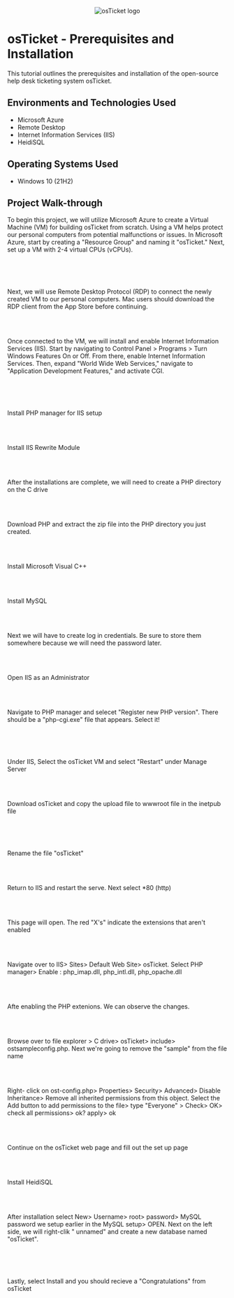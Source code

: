 <p align="center">
<img src="https://i.imgur.com/Clzj7Xs.png" alt="osTicket logo"/>
</p>

<h1>osTicket - Prerequisites and Installation</h1>
This tutorial outlines the prerequisites and installation of the open-source help desk ticketing system osTicket.<br />


<h2>Environments and Technologies Used</h2>

- Microsoft Azure 
- Remote Desktop
- Internet Information Services (IIS)
- HeidiSQL

<h2>Operating Systems Used </h2>

- Windows 10</b> (21H2)

<h2>Project Walk-through</h2>

To begin this project, we will utilize Microsoft Azure to create a Virtual Machine (VM) for building osTicket from scratch. Using a VM helps protect our personal computers from potential malfunctions or issues. In Microsoft Azure, start by creating a "Resource Group" and naming it "osTicket." Next, set up a VM with 2-4 virtual CPUs (vCPUs).
<br/>
<br/>
<img src="https://i.postimg.cc/2SF23Pdb/1.jpg" alt=""/>

<br/>
<br/>


Next, we will use Remote Desktop Protocol (RDP) to connect the newly created VM to our personal computers. Mac users should download the RDP client from the App Store before continuing.<br/>
<br/>

<img src="https://i.ibb.co/TqKgsPk/2.jpg" alt=""/>

<br/>
<br/>


Once connected to the VM, we will install and enable Internet Information Services (IIS). Start by navigating to Control Panel > Programs > Turn Windows Features On or Off. From there, enable Internet Information Services. Then, expand "World Wide Web Services," navigate to "Application Development Features," and activate CGI.
<br/>
<br/>
<img src="https://i.postimg.cc/7h0RxXxq/3.jpg" alt=""/>


<br/>
<br/>


Install PHP manager for IIS setup 
<br/>
<br/>

<img src="https://i.postimg.cc/PJHqf3m4/4.jpg" alt=""/>

<br/>
<br/>


Install IIS Rewrite Module
<br/>
<br/>


<img src="https://i.postimg.cc/GhcpZf33/5.jpg" alt=""/>

<br/>
<br/>


After the installations are complete, we will need to create a PHP directory on the C drive
<br/>
<br/>


<img src="https://i.ibb.co/3MJr1C0/6.jpg" alt=""/>

<br/>
<br/>

Download PHP and extract the zip file into the PHP directory you just created.
<br/>
<br/>


<img src="https://i.ibb.co/KW5yPDf/7.jpg" alt=""/>

<br/>
<br/>

Install Microsoft Visual C++
<br/>
<br/>


<img src="https://i.postimg.cc/W1qcKmZb/8.jpg" alt=""/>

<br/>
<br/>

Install MySQL
<br/>
<br/>


<img src="https://i.postimg.cc/QtXPXcF7/9.jpg" alt=""/>

<br/>
<br/>

Next we will have to create log in credentials. Be sure to store them somewhere because we will need the password later. 
<br/>
<br/>


<img src="https://i.postimg.cc/25xcX30S/10.jpg" alt=""/>

<br/>
<br/>

Open IIS as an Administrator 
<br/>
<br/>


<img src="https://i.postimg.cc/T3VCppMJ/11.jpg" alt=""/>

<br/>
<br/>

Navigate to PHP manager and selecet "Register new PHP version". There should be a "php-cgi.exe" file that appears. Select it!
<br/>
<br/>


<img src="https://i.ibb.co/s5MxXTg/12.jpg" alt=""/>
<img src="https://i.ibb.co/gwWx0ZX/13.jpg" alt=""/>


<br/>
<br/>

 Under IIS, Select the osTicket VM and select "Restart" under Manage Server
<br/>
<br/>


<img src="https://i.postimg.cc/k57w8q73/14.jpg" alt=""/>

<br/>
<br/>

Download osTicket and copy the upload file to wwwroot file in the inetpub file
<br/>
<br/>


<img src="https://i.postimg.cc/28vP7jNV/15.jpg" alt=""/>
<img src="https://i.postimg.cc/JnGFDMQ7/16.jpg" alt=""/>


<br/>
<br/>

Rename the file "osTicket"
<br/>
<br/>


<img src="https://i.ibb.co/Jt78dSP/17.jpg" alt=""/>

<br/>
<br/>

Return to IIS and restart the serve. Next select *80 (http) 
<br/>
<br/>


<img src="https://i.ibb.co/vQF7n7M/18.jpg" alt=""/>

<br/>
<br/>

This page will open. The red "X's" indicate the extensions that aren't enabled 
<br/>
<br/>


<img src="https://i.postimg.cc/L6dW5dgR/19.jpg" alt=""/>

<br/>
<br/>

Navigate over to IIS> Sites> Default Web Site> osTicket. Select PHP manager> Enable : php_imap.dll, php_intl.dll, php_opache.dll
<br/>
<br/>


<img src="https://i.ibb.co/W0tTgmw/20.jpg" alt=""/>

<br/>
<br/>

Afte enabling the PHP extenions. We can observe the changes. 
<br/>
<br/>

<img src="https://i.ibb.co/b7fVXzC/21.jpg" alt=""/>

<br/>
<br/>

Browse over to file explorer > C drive> osTicket> include> ostsampleconfig.php. Next we're going to remove the "sample" from the file name
<br/>
<br/>


<img src="https://i.postimg.cc/DzYjKR39/22.jpg" alt=""/>

<br/> 
<br/>

Right- click on ost-config.php> Properties> Security> Advanced> Disable Inheritance> Remove all inherited permissions from this object. Select the Add button to add permissions to the file> type "Everyone" > Check> OK> check all permissions> ok? apply> ok
<br/>
<br/>


<img src="https://i.postimg.cc/vBgP8XQc/23.jpg" alt=""/>

<br/>
<br/>

Continue on the osTicket web page and fill out the set up page
<br/>
<br/>


<img src="https://i.ibb.co/BgGWgfn/24.jpg" alt=""/>

<br/>
<br/>

Install HeidiSQL
<br/>
<br/>


<img src="https://i.ibb.co/C0T7wkf/25.jpg" alt=""/>

<br/>
<br/>

After installation select New> Username> root> password> MySQL password we setup earlier in the MySQL setup> OPEN. Next on the left side, we will right-clik " unnamed" and create a new database named "osTicket". 
<br/>
<br/>

  
<img src="https://i.ibb.co/59yzcGC/26.jpg" alt=""/>
<img src="https://i.ibb.co/YP0xS0g/27.jpg" alt=""/>


<br/>
<br/>

Lastly, select Install and you should recieve a "Congratulations" from osTicket
<br/>
<br/>


<img src="https://i.postimg.cc/Hxq6r5x3/28.jpg" alt=""/>
<img src="https://i.postimg.cc/GtvqG2TR/29.jpg" alt=""/>



